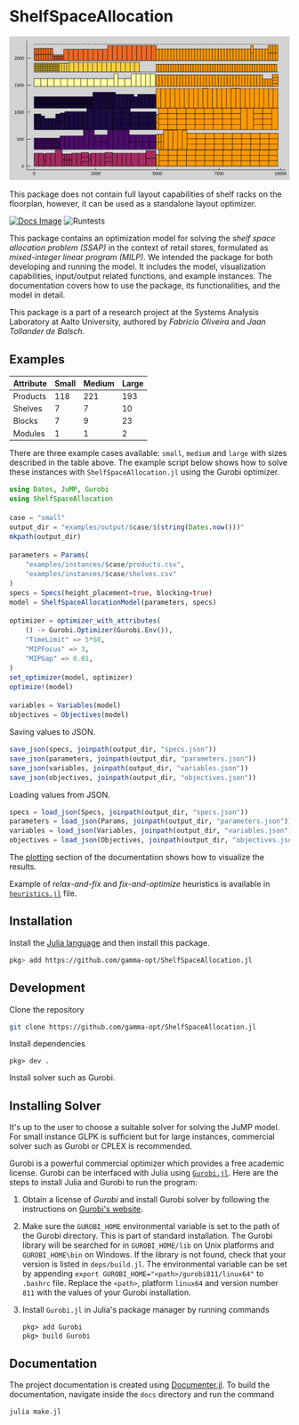 # ShelfSpaceAllocation
![](docs/src/figures/planogram.svg)

This package does not contain full layout capabilities of shelf racks on the floorplan, however, it can be used as a standalone layout optimizer.

[![Docs Image](https://img.shields.io/badge/docs-latest-blue.svg)](https://gamma-opt.github.io/ShelfSpaceAllocation.jl/dev/)
![Runtests](https://github.com/gamma-opt/ShelfSpaceAllocation.jl/workflows/Runtests/badge.svg)

This package contains an optimization model for solving the *shelf space allocation problem (SSAP)* in the context of retail stores, formulated as *mixed-integer linear program (MILP)*. We intended the package for both developing and running the model. It includes the model, visualization capabilities, input/output related functions, and example instances. The documentation covers how to use the package, its functionalities, and the model in detail.

This package is a part of a research project at the Systems Analysis Laboratory at Aalto University, authored by *Fabricio Oliveira* and *Jaan Tollander de Balsch*.


## Examples
|Attribute|Small|Medium|Large|
|---------|-----|-------|------|
|Products |118  |221    |193   |
|Shelves  |7    |7      |10    |
|Blocks   |7    |9      |23    |
|Modules  |1    |1      |2     |

There are three example cases available: `small`, `medium` and `large` with sizes described in the table above. The example script below shows how to solve these instances with `ShelfSpaceAllocation.jl` using the Gurobi optimizer.

```julia
using Dates, JuMP, Gurobi
using ShelfSpaceAllocation

case = "small"
output_dir = "examples/output/$case/$(string(Dates.now()))"
mkpath(output_dir)

parameters = Params(
    "examples/instances/$case/products.csv",
    "examples/instances/$case/shelves.csv"
)
specs = Specs(height_placement=true, blocking=true)
model = ShelfSpaceAllocationModel(parameters, specs)

optimizer = optimizer_with_attributes(
    () -> Gurobi.Optimizer(Gurobi.Env()),
    "TimeLimit" => 5*60,
    "MIPFocus" => 3,
    "MIPGap" => 0.01,
)
set_optimizer(model, optimizer)
optimize!(model)

variables = Variables(model)
objectives = Objectives(model)
```

Saving values to JSON.
```julia
save_json(specs, joinpath(output_dir, "specs.json"))
save_json(parameters, joinpath(output_dir, "parameters.json"))
save_json(variables, joinpath(output_dir, "variables.json"))
save_json(objectives, joinpath(output_dir, "objectives.json"))
```

Loading values from JSON.
```julia
specs = load_json(Specs, joinpath(output_dir, "specs.json"))
parameters = load_json(Params, joinpath(output_dir, "parameters.json"))
variables = load_json(Variables, joinpath(output_dir, "variables.json"))
objectives = load_json(Objectives, joinpath(output_dir, "objectives.json"))
```

The [plotting](https://gamma-opt.github.io/ShelfSpaceAllocation.jl/plotting/) section of the documentation shows how to visualize the results.

Example of *relax-and-fix* and *fix-and-optimize* heuristics is available in  [`heuristics.jl`](./examples/heuristics.jl) file.

## Installation
Install the [Julia language](https://julialang.org/) and then install this package.

```bash
pkg> add https://github.com/gamma-opt/ShelfSpaceAllocation.jl
```

## Development
Clone the repository
```bash
git clone https://github.com/gamma-opt/ShelfSpaceAllocation.jl
```

Install dependencies
```
pkg> dev .
```

Install solver such as Gurobi.


## Installing Solver
It's up to the user to choose a suitable solver for solving the JuMP model. For small instance GLPK is sufficient but for large instances, commercial solver such as Gurobi or CPLEX is recommended.

Gurobi is a powerful commercial optimizer which provides a free academic license. Gurobi can be interfaced with Julia using [`Gurobi.jl`](https://github.com/JuliaOpt/Gurobi.jl). Here are the steps to install Julia and Gurobi to run the program:

1) Obtain a license of *Gurobi* and install Gurobi solver by following the instructions on [Gurobi's website](http://www.gurobi.com/).

2) Make sure the `GUROBI_HOME` environmental variable is set to the path of the Gurobi directory. This is part of standard installation. The Gurobi library will be searched for in `GUROBI_HOME/lib` on Unix platforms and `GUROBI_HOME\bin` on Windows. If the library is not found, check that your version is listed in `deps/build.jl`. The environmental variable can be set by appending `export GUROBI_HOME="<path>/gurobi811/linux64"` to `.bashrc` file. Replace the `<path>`, platform `linux64` and version number `811` with the values of your Gurobi installation.

3) Install `Gurobi.jl` in Julia's package manager by running commands
   ```
   pkg> add Gurobi
   pkg> build Gurobi
   ```


## Documentation
The project documentation is created using [Documenter.jl](https://juliadocs.github.io/Documenter.jl/stable/). To build the documentation, navigate inside the `docs` directory and run the command
```bash
julia make.jl
```

